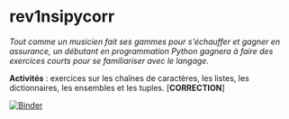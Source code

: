 # rev1nsipycorr
_Tout comme un musicien fait ses gammes pour s'échauffer et gagner en assurance, un débutant en programmation Python gagnera à faire des exercices courts pour se familiariser avec le langage._

**Activités** : exercices sur les chaînes de caractères, les listes, les dictionnaires, les ensembles et les tuples. [**CORRECTION**]

[![Binder](https://mybinder.org/badge_logo.svg)](https://mybinder.org/v2/gh/WebGE/rev1nsipycorr/master)
